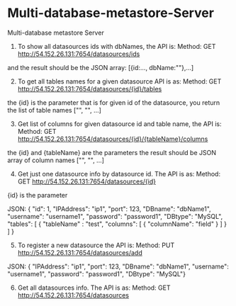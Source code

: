 # Multi-database-metastore-Server
Multi-database metastore Server

1) To show all datasources ids with dbNames, the API is:
Method: GET
http://54.152.26.131:7654/datasources/ids
 
and the result should be the JSON array:  [{id:..., dbName:""},...]
 
2) To get all tables names for a given datasource API is as:
Method: GET
http://54.152.26.131:7654/datasources/{id}/tables
 
the {id} is the parameter
that is for given id of the datasource, you return the list of table names ["", "", ...]
 
3) Get list of columns for given datasource id and table name, the API is:
Method: GET
http://54.152.26.131:7654/datasources/{id}/{tableName}/columns
 
the {id} and {tableName} are the parameters
the result should be JSON array of column names ["", "", ...]
 
4) Get just one datasource info by datasource id. The API is as:
Method: GET
http://54.152.26.131:7654/datasources/{id}
 
{id} is the parameter
 
JSON:
{ "id": 1, "IPAddress": "ip1", "port": 123, "DBname": "dbName1", "username": "username1", "password": "password1", "DBtype": "MySQL", "tables": [ { "tableName" : "test",   "columns": [ { "columnName": "field" } ] } ] }
 

5) To register a new datasource the API is:
Method: PUT
http://54.152.26.131:7654/datasources/add
 
JSON:
{ "IPAddress": "ip1", "port": 123, "DBname": "dbName1", "username": "username1", "password": "password1", "DBtype": "MySQL"}
 
 
6) Get all datasources info. The API is as:
Method: GET
http://54.152.26.131:7654/datasources

